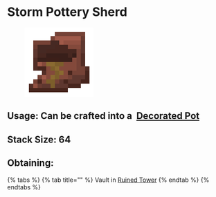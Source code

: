 # Storm Pottery Sherd

<figure><img src="https://github.com/ItsMePok/PFE/blob/wikiAssets/wikiMain/storm_pottery_sherd.png?raw=true" alt=""><figcaption></figcaption></figure>

## Usage: Can be crafted into a <img src="https://minecraft.wiki/images/thumb/Decorated_Pot_(N)_JE2_BE2.png/150px-Decorated_Pot_(N)_JE2_BE2.png?1209f" alt="" data-size="line"> [Decorated Pot](https://minecraft.wiki/w/Decorated\_Pot)

## <img src="https://minecraft.wiki/images/Light_Gray_Bundle_JE1_BE1.png?b552e" alt="" data-size="line">Stack Size: 64

## Obtaining:

{% tabs %}
{% tab title="" %}
Vault in [Ruined Tower](../../sturctures/ruined-tower.md)
{% endtab %}
{% endtabs %}

